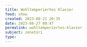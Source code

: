 ```yaml
---
title: Wohltemperiertes Klavier
feed: show
created: 2023-08-21 20:35
date: 2023-08-27 08:47
permalink: wohltemperiertes-klavier
subject: zenetöri
type: 
---
```

